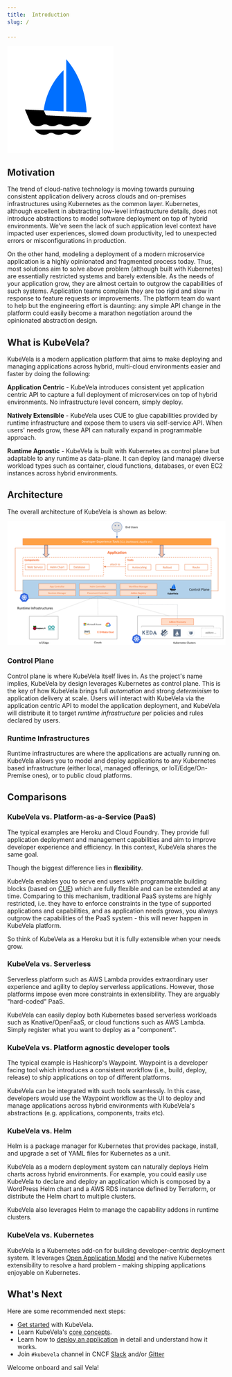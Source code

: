 ```yaml
---
title:  Introduction
slug: / 

---
```


![alt](resources/KubeVela-01.png)

## Motivation

The trend of cloud-native technology is moving towards pursuing consistent application delivery across clouds and on-premises infrastructures using Kubernetes as the common layer. Kubernetes, although excellent in abstracting low-level infrastructure details, does not introduce abstractions to model software deployment on top of hybrid environments. We’ve seen the lack of such application level context have impacted user experiences, slowed down productivity, led to unexpected errors or misconfigurations in production.

On the other hand, modeling a deployment of a modern microservice application is a highly opinionated and fragmented process today. Thus, most solutions aim to solve above problem (although built with Kubernetes) are essentially restricted systems and barely extensible. As the needs of your application grow, they are almost certain to outgrow the capabilities of such systems. Application teams complain they are too rigid and slow in response to feature requests or improvements. The platform team do want to help but the engineering effort is daunting: any simple API change in the platform could easily become a marathon negotiation around the opinionated abstraction design.

## What is KubeVela?

KubeVela is a modern application platform that aims to make deploying and managing applications across hybrid, multi-cloud environments easier and faster by doing the following:

**Application Centric** - KubeVela introduces consistent yet application centric API to capture a full deployment of microservices on top of hybrid environments. No infrastructure level concern, simply deploy.

**Natively Extensible** - KubeVela uses CUE to glue capabilities provided by runtime infrastructure and expose them to users via self-service API. When users' needs grow, these API can naturally expand in programmable approach.

**Runtime Agnostic** - KubeVela is built with Kubernetes as control plane but adaptable to any runtime as data-plane. It can deploy (and manage) diverse workload types such as container, cloud functions, databases, or even EC2 instances across hybrid environments.

## Architecture

The overall architecture of KubeVela is shown as below:

![alt](resources/arch.png)

### Control Plane

Control plane is where KubeVela itself lives in. As the project's name implies, KubeVela by design leverages Kubernetes as control plane. This is the key of how KubeVela brings full *automation* and strong *determinism* to application delivery at scale. Users will interact with KubeVela via the  application centric API to model the application deployment, and KubeVela will distribute it to target *runtime infrastructure* per policies and rules declared by users.

### Runtime Infrastructures

Runtime infrastructures are where the applications are actually running on. KubeVela allows you to model and deploy applications to any Kubernetes based infrastructure (either local, managed offerings, or IoT/Edge/On-Premise ones), or to public cloud platforms.

## Comparisons

### KubeVela vs. Platform-as-a-Service (PaaS) 

The typical examples are Heroku and Cloud Foundry. They provide full application deployment and management capabilities and aim to improve developer experience and efficiency. In this context, KubeVela shares the same goal.

Though the biggest difference lies in **flexibility**.

KubeVela enables you to serve end users with programmable building blocks (based on [CUE](https://cuelang.org/)) which are fully flexible and can be extended at any time. Comparing to this mechanism, traditional PaaS systems are highly restricted, i.e. they have to enforce constraints in the type of supported applications and capabilities, and as application needs grows, you always outgrow the capabilities of the PaaS system - this will never happen in KubeVela platform.

So think of KubeVela as a Heroku but it is fully extensible when your needs grow.

### KubeVela vs. Serverless  

Serverless platform such as AWS Lambda provides extraordinary user experience and agility to deploy serverless applications. However, those platforms impose even more constraints in extensibility. They are arguably "hard-coded" PaaS.

KubeVela can easily deploy both Kubernetes based serverless workloads such as Knative/OpenFaaS, or cloud functions such as AWS Lambda. Simply register what you want to deploy as a "component".

### KubeVela vs. Platform agnostic developer tools

The typical example is Hashicorp's Waypoint. Waypoint is a developer facing tool which introduces a consistent workflow (i.e., build, deploy, release) to ship applications on top of different platforms.

KubeVela can be integrated with such tools seamlessly. In this case, developers would use the Waypoint workflow as the UI to deploy and manage applications across hybrid environments with KubeVela's abstractions (e.g. applications, components, traits etc).

### KubeVela vs. Helm 

Helm is a package manager for Kubernetes that provides package, install, and upgrade a set of YAML files for Kubernetes as a unit. 

KubeVela as a modern deployment system can naturally deploys Helm charts across hybrid environments. For example, you could easily use KubeVela to declare and deploy an application which is composed by a WordPress Helm chart and a AWS RDS instance defined by Terraform, or distribute the Helm chart to multiple clusters.

KubeVela also leverages Helm to manage the capability addons in runtime clusters.

### KubeVela vs. Kubernetes

KubeVela is a Kubernetes add-on for building developer-centric deployment system. It leverages [Open Application Model](https://github.com/oam-dev/spec) and the native Kubernetes extensibility to resolve a hard problem - making shipping applications enjoyable on Kubernetes.


## What's Next

Here are some recommended next steps:
- [Get started](./quick-start) with KubeVela.
- Learn KubeVela's [core concepts](./concepts).
- Learn how to [deploy an application](end-user/application) in detail and understand how it works.
- Join `#kubevela` channel in CNCF [Slack](https://cloud-native.slack.com) and/or [Gitter](https://gitter.im/oam-dev/community)

Welcome onboard and sail Vela!